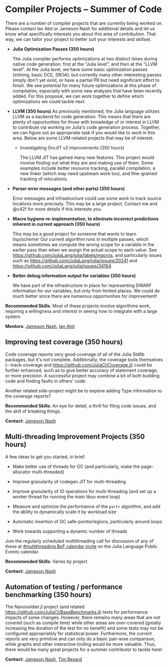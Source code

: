 # Compiler Projects – Summer of Code

There are a number of compiler projects that are currently being worked on. Please contact Ian Atol or Jameson Nash for
additional details and let us know what specifically interests you about this area of contribution.
That way, we can tailor your project to better suit your interests and skillset.

- **Julia Optimization Passes (350 hours)**

  The Julia compiler performs optimizations at two distinct times during native code generation: first at the "Julia level", and then at the "LLVM level".
  At the Julia level, we have some basic optimization passes (inlining, basic DCE,
  SROA), but currently many other interesting passes simply don't yet exist, or have a partial PR
  but need significant effort to finish. We see potential for many future optimizations at this phase of compilation, especially with some new analyses that have been recently added. For this proposal, we can work together to define which
  optimizations we could tackle next.


- **LLVM (350 hours)**
  As previously mentioned, the Julia language utilizes LLVM as a backend for code generation. This means that there are plenty of opportunities for those with knowledge of or interest in LLVM to contribute via working on Julia's code generation process. Together, we can figure out an appropriate task if you would like to work in this area. Below are some LLVM-related projects that may be of interest.

  - Investigating OrcJIT v2 improvements (350 hours)

    The LLVM JIT has gained many new features. This project would involve finding out what they are
    and making use of them. Some examples include better resource tracking, parallel compilation, a
    new linker (which may need upstream work too), and fine-grained tracking of relocations.


- **Parser error messages (and other parts) (350 hours)**

  Error messages and infrastructure could use some work to track source locations more precisely.
  This may be a large project. Contact me and @c42f for more details if this interests you.

- **Macro hygiene re-implementation, to eliminate incorrect predictions inherent in current approach (350 hours)**

  This may be a good project for someone that wants to learn lisp/scheme! Our current algorithm runs
  in multiple passes, which means sometimes we compute the wrong scope for a variable in the earlier
  pass than when we assign the actual scope to each value. See
  <https://github.com/JuliaLang/julia/labels/macros>, and particularly issues such as
  <https://github.com/JuliaLang/julia/issues/20241> and
  <https://github.com/JuliaLang/julia/issues/34164>.

- **Better debug information output for variables (350 hours)**

  We have part of the infrastructure in place for representing DWARF information for our variables,
  but only from limited places. We could do much better since there are numerous opportunities for
  improvement!


**Recommended Skills**: Most of these projects involve algorithms work, requiring
a willingness and interest in seeing how to integrate with a large system.

**Mentors**: [Jameson Nash](https://github.com/vtjnash), [Ian Atol](https://github.com/ianatol)

## Improving test coverage (350 hours)

Code coverage reports very good coverage of all of the Julia Stdlib packages, but it's not complete.
Additionally, the coverage tools themselves (--track-coverage and
<https://github.com/JuliaCI/Coverage.jl>) could be further enhanced, such as to give better accuracy
of statement coverage, or more precision. A successful project may combine a bit of both building
code and finding faults in others' code.

Another related side-project might be to explore adding Type information to the coverage reports?

**Recommended Skills**: An eye for detail, a thrill for filing code issues, and the skill of breaking things.

**Contact:** [Jameson Nash](https://github.com/vtjnash)

## Multi-threading Improvement Projects (350 hours)

A few ideas to get you started, in brief:

- Make better use of threads for GC (and particularly, make the page-allocator multi-threaded)

- Improve granularity of codegen JIT for multi-threading

- Improve granularity of IO operations for multi-threading (and set up a worker thread for running
  the main libuv event loop)

- Measure and optimize the performance of the `partr` algorithm, and add the ability to dynamically
  scale it by workload size

- Automatic insertion of GC safe-points/regions, particularly around loops

- Work towards supporting a dynamic number of threads

Join the regularly scheduled multithreading call for discussion of any of these at [#multithreading
BoF calendar invite][threadcall] on the Julia Language Public Events calendar.

[threadcall]: https://calendar.google.com/event?action=TEMPLATE&tmeid=MzQ1MnZxMGNucGt2NGQwYW1zZjA4MzM5dGtfMjAyMTAyMTdUMTYzMDAwWiBqdWxpYWxhbmcub3JnX2tvbWF1YXFldDE0ZW9nOW9pdjNwNm83cG1nQGc&tmsrc=julialang.org_komauaqet14eog9oiv3p6o7pmg%40group.calendar.google.com&scp=ALL

**Recommended Skills**: Varies by project

**Contact:** [Jameson Nash](https://github.com/vtjnash)


## Automation of testing / performance benchmarking (350 hours)

The Nanosoldier.jl project (and related <https://github.com/JuliaCI/BaseBenchmarks.jl>) tests for
performance impacts of some changes. However, there remains many areas that are not covered (such as
compile time) while other areas are over-covered (greatly increasing the duration of the test for no
benefit) and some tests may not be configured appropriately for statistical power. Furthermore, the
current reports are very primitive and can only do a basic pair-wise comparison, while graphs and
other interactive tooling would be more valuable. Thus, there would be many great projects for a
summer contributor to tackle here!

**Contact:** [Jameson Nash](https://github.com/vtjnash), [Tim Besard](https://github.com/maleadt)
